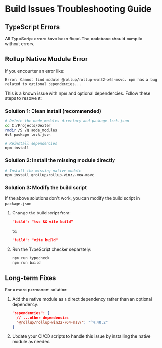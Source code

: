 # Build Issues Troubleshooting Guide

## TypeScript Errors
All TypeScript errors have been fixed. The codebase should compile without errors.

## Rollup Native Module Error

If you encounter an error like:
```
Error: Cannot find module @rollup/rollup-win32-x64-msvc. npm has a bug related to optional dependencies...
```

This is a known issue with npm and optional dependencies. Follow these steps to resolve it:

### Solution 1: Clean install (recommended)
```bash
# Delete the node_modules directory and package-lock.json
cd C:/Projects/Dexter
rmdir /S /Q node_modules
del package-lock.json

# Reinstall dependencies
npm install
```

### Solution 2: Install the missing module directly
```bash
# Install the missing native module
npm install @rollup/rollup-win32-x64-msvc
```

### Solution 3: Modify the build script
If the above solutions don't work, you can modify the build script in `package.json`:

1. Change the build script from:
   ```json
   "build": "tsc && vite build"
   ```
   to:
   ```json
   "build": "vite build"
   ```

2. Run the TypeScript checker separately:
   ```bash
   npm run typecheck
   npm run build
   ```

## Long-term Fixes

For a more permanent solution:

1. Add the native module as a direct dependency rather than an optional dependency:
   ```json
   "dependencies": {
     // ...other dependencies
     "@rollup/rollup-win32-x64-msvc": "^4.40.2"
   }
   ```

2. Update your CI/CD scripts to handle this issue by installing the native module as needed.
